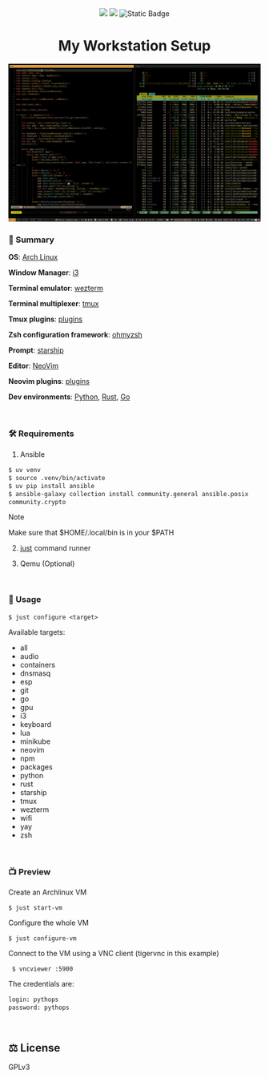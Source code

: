 <div align="center">
    <img src="https://img.shields.io/badge/Ansible-000000?style=for-the-badge&logo=ansible&logoColor=white"</img>
    <img src="https://img.shields.io/badge/Arch_Linux-1793D1?style=for-the-badge&logo=arch-linux&logoColor=white"</img>
    <img alt="Static Badge" src="https://img.shields.io/badge/GPLv3-License?style=for-the-badge&label=License">
    <h1>My Workstation Setup </h1>
    <img src="assets/cover.png"</img>
</div>

### 📜 Summary

**OS**: [Arch Linux](https://wiki.archlinux.org/title/Arch_Linux)

**Window Manager**: [i3](https://github.com/i3/i3)

**Terminal emulator**: [wezterm](https://github.com/wez/wezterm)

**Terminal multiplexer**: [tmux](https://github.com/tmux/tmux)

**Tmux plugins**: [plugins](https://github.com/pythops/workstation/blob/master/roles/configure/files/config/tmux/tmux.conf#L60)

**Zsh configuration framework**: [ohmyzsh](https://github.com/ohmyzsh/ohmyzsh)

**Prompt**: [starship](https://github.com/starship/starship)

**Editor**: [NeoVim](https://github.com/neovim/neovim)

**Neovim plugins**: [plugins](https://github.com/pythops/workstation/blob/master/roles/configure/files/config/nvim/lua/plugins/)

**Dev environments**: [Python](), [Rust](), [Go]()

<br>

### 🛠️ Requirements

1. Ansible

```
$ uv venv
$ source .venv/bin/activate
$ uv pip install ansible
$ ansible-galaxy collection install community.general ansible.posix community.crypto
```

> [!NOTE]
> Make sure that $HOME/.local/bin is in your $PATH

2. [just](https://github.com/casey/just) command runner

3. Qemu (Optional)

<br>

### 🔬 Usage

```
$ just configure <target>
```

Available targets:

- all
- audio
- containers
- dnsmasq
- esp
- git
- go
- gpu
- i3
- keyboard
- lua
- minikube
- neovim
- npm
- packages
- python
- rust
- starship
- tmux
- wezterm
- wifi
- yay
- zsh

<br>

### 📺 Preview

Create an Archlinux VM

```
$ just start-vm
```

Configure the whole VM

```
$ just configure-vm
```

Connect to the VM using a VNC client (tigervnc in this example)

```
 $ vncviewer :5900
```

The credentials are:

```
login: pythops
password: pythops
```

<br>

## ⚖️ License

GPLv3
